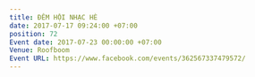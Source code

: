 ```yaml
---
title: ĐÊM HỘI NHẠC HÈ
date: 2017-07-17 09:24:00 +07:00
position: 72
Event date: 2017-07-23 00:00:00 +07:00
Venue: Roofboom
Event URL: https://www.facebook.com/events/362567337479572/
---
```



